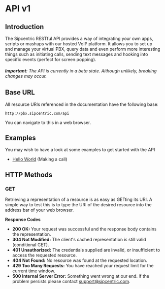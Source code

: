 # API v1

## Introduction

The Sipcentric RESTful API provides a way of integrating your own apps, scripts or mashups with
our hosted VoIP platform. It allows you to set up and manage your virtual PBX, query data and
even perform more interesting things such as initiating calls, sending text messages and hooking
into specific events (perfect for screen popping).

###### **Important:** The API is currently in a beta state. Although unlikely, breaking changes *may* occur.

## Base URL

All resource URIs referenced in the documentation have the following base:

    http://pbx.sipcentric.com/api
    
You can navigate to this in a web browser.

## Examples

You may wish to have a look at some examples to get started with the API

* [Hello World](/examples/helloworld) (Making a call)

## HTTP Methods

### GET

Retrieving a representation of a resource is as easy as GETting its URI. A simple way to test this is
to type the URI of the desired resource into the address bar of your web browser.

**Response Codes**

* **200 OK:** Your request was successful and the response body contains the representation.
* **304 Not Modified:** The client's cached representation is still valid (conditional GET).
* **401 Unauthorized:** The credentials supplied are invalid, or insufficient to access the requested resource.
* **404 Not Found:** No resource was found at the requested location.
* **429 Too Many Requests:** You have reached your request limit for the current time window.
* **500 Internal Server Error:** Something went wrong at our end. If the problem persists
please contact support@sipcentric.com.